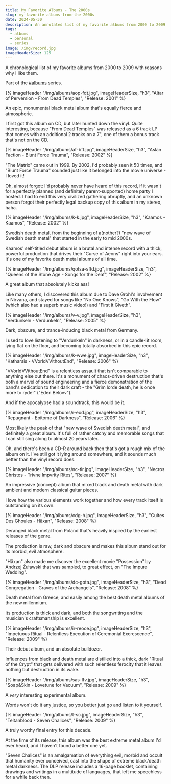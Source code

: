 ```yaml
---
title: My Favorite Albums - The 2000s
slug: my-favorite-albums-from-the-2000s
date: 2024-05-30
description: An annotated list of my favorite albums from 2000 to 2009.
tags:
  - albums
  - personal
  - series
image: /img/record.jpg
imageHeaderSize: 125
---
```


A chronological list of my favorite albums from 2000 to 2009 with reasons why I like them.

Part of the [#albums](/tags/albums/) series.

<div class="hr shadow mt2 mb2"></div>

{% imageHeader "/img/albums/aop-fdt.jpg", imageHeaderSize, "h3", "Altar of Perversion - From Dead Temples", "Release: 2001" %}

An epic, monumental black metal album that's equally fierce and atmospheric.

I first got this album on CD, but later hunted down the vinyl. Quite interesting, because "From Dead Temples" was released as a 6 track LP that comes with an additional 2 tracks on a 7", one of them a bonus track that's not on the CD.

{% imageHeader "/img/albums/af-bft.jpg", imageHeaderSize, "h3", "Aslan Faction - Blunt Force Trauma", "Release: 2002" %}

"The Matrix" came out in 1999. By 2002, I'd probably seen it 50 times, and "Blunt Force Trauma" sounded just like it belonged into the movie universe - I loved it!

Oh, almost forgot: I'd probably never have heard of this record, if it wasn't for a perfectly planned (and definitely parent-supported) home party I hosted. I had to end this very civilized gathering abruptly, and an unknown person forgot their perfectly legal backup copy of this album in my stereo, haha.

{% imageHeader "/img/albums/k-k.jpg", imageHeaderSize, "h3", "Kaamos - Kaamos", "Release: 2002" %}

Swedish death metal, from the beginning of a(nother?) "new wave of Swedish death metal" that started in the early to mid 2000s.

Kaamos' self-titled debut album is a brutal and intense record with a thick, powerful production that drives their "Curse of Aeons" right into your ears. It's one of my favorite death metal albums of all time.

{% imageHeader "/img/albums/qotsa-sftd.jpg", imageHeaderSize, "h3", "Queens of the Stone Age - Songs for the Deaf", "Release: 2002" %}

A great album that absolutely kicks ass!

Like many others, I discovered this album due to Dave Grohl's involvement in Nirvana, and stayed for songs like "No One Knows", "Go With the Flow" (which also had a superb music video!) and "First it Giveth".

{% imageHeader "/img/albums/v-v.jpg", imageHeaderSize, "h3", "Verdunkeln - Verdunkeln", "Release: 2005" %}

Dark, obscure, and trance-inducing black metal from Germany.

I used to love listening to "Verdunkeln" in darkness, or in a candle-lit room, lying flat on the floor, and becoming totally absorbed in this epic record.

{% imageHeader "/img/albums/k-wwe.jpg", imageHeaderSize, "h3", "Katharsis - VVorldVVithoutEnd", "Release: 2006" %}

"VVorldVVithoutEnd" is a relentless assault that isn't comparable to anything else out there. It's a monument of chaos-driven destruction that's both a marvel of sound engineering and a fierce demonstration of the band's dedication to their dark craft - the "Grim lorde death, he is once more to ryde!" ("Eden Belovv").

And if the apocalypse had a soundtrack, this would be it.

{% imageHeader "/img/albums/r-eod.jpg", imageHeaderSize, "h3", "Repugnant - Epitome of Darkness", "Release: 2006" %}

Most likely the peak of that "new wave of Swedish death metal", and definitely a great album. It's full of rather catchy and memorable songs that I can still sing along to almost 20 years later.

Oh, and there's been a CD-R around back then that's got a rough mix of the album on it. I've still got it lying around somewhere, and it sounds much better than the vinyl record does.

{% imageHeader "/img/albums/nc-tir.jpg", imageHeaderSize, "h3", "Necros Christos - Trivne Impvrity Rites", "Release: 2007" %}

An impressive (concept) album that mixed black and death metal with dark ambient and modern classical guitar pieces.

I love how the various elements work together and how every track itself is outstanding on its own.

{% imageHeader "/img/albums/cdg-h.jpg", imageHeaderSize, "h3", "Cultes Des Ghoules - Häxan", "Release: 2008" %}

Deranged black metal from Poland that's heavily inspired by the earliest releases of the genre.

The production is raw, dark and obscure and makes this album stand out for its morbid, evil atmosphere.

"Häxan" also made me discover the excellent movie "Possession" by Andrzej Żuławski that was sampled, to great effect, on "The Impure Wedding".

{% imageHeader "/img/albums/dc-gota.jpg", imageHeaderSize, "h3", "Dead Congregation - Graves of the Archangels", "Release: 2008" %}

Death metal from Greece, and easily among the best death metal albums of the new millennium.

Its production is thick and dark, and both the songwriting and the musician's craftsmanship is excellent.

{% imageHeader "/img/albums/ir-reoce.jpg", imageHeaderSize, "h3", "Impetuous Ritual - Relentless Execution of Ceremonial Excrescence", "Release: 2009" %}

Their debut album, and an absolute bulldozer.

Influences from black and death metal are distilled into a thick, dark "Ritual of the Crypt" that gets delivered with such relentless ferocity that it leaves nothing but destruction in its wake.

{% imageHeader "/img/albums/sas-lfv.jpg", imageHeaderSize, "h3", "Soap&Skin - Lovetune for Vacuum", "Release: 2009" %}

A _very_ interesting experimental album.

Words won't do it any justice, so you better just go and listen to it yourself.

{% imageHeader "/img/albums/t-sc.jpg", imageHeaderSize, "h3", "Teitanblood - Seven Chalices", "Release: 2009" %}

A truly worthy final entry for this decade.

At the time of its release, this album was the best extreme metal album I'd ever heard, and I haven't found a better one yet.

"Seven Chalices" is an amalgamation of everything evil, morbid and occult that humanity ever conceived, cast into the shape of extreme black/death metal darkness. The DLP release includes a 16-page booklet, containing drawings and writings in a multitude of languages, that left me speechless for a while back then.
